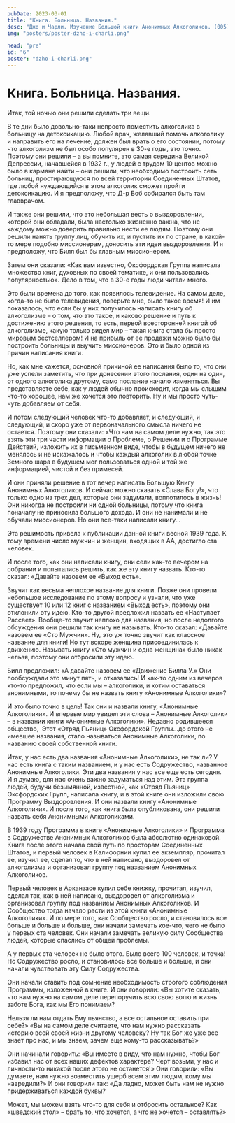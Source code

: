```yaml
---
pubDate: 2023-03-01
title: "Книга. Больница. Названия."
desc: "Джо и Чарли. Изучение Большой книги Анонимных Алкоголиков. (005) "
img: "posters/poster-dzho-i-charli.png"

head: "pre"
id: "6"
poster: "dzho-i-charli.png"
---
```


# Книга. Больница. Названия.

Итак, той ночью они решили сделать три вещи.

В те дни было довольно-таки непросто поместить алкоголика в больницу на детоксикацию. Любой врач, желавший помочь алкоголику и направить его на лечение, должен был врать о его состоянии, потому что алкоголизм не был особо популярен в 30-е годы, это точно. Поэтому они решили – а вы помните, это самая середина Великой Депрессии, начавшейся в 1932 г., у людей с трудом 10 центов можно было в кармане найти – они решили, что необходимо построить сеть больниц, простирающуюся по всей территории Соединенных Штатов, где любой нуждающийся в этом алкоголик сможет пройти детоксикацию. И я предположу, что Д-р Боб собирался быть там главврачом.

И также они решили, что это небольшая весть о выздоровлении, которой они обладали, была настолько жизненно важна, что не каждому можно доверить правильно нести ее людям. Поэтому они решили нанять группу лиц, обучить их, и пустить их по стране, в какой-то мере подобно миссионерам, доносить эти идеи выздоровления. И я предположу, что Билл был бы главным миссионером.

Затем они сказали: «Как вам известно, Оксфордская Группа написала множество книг, духовных по своей тематике, и они пользовались популярностью». Дело в том, что в 30-е годы люди читали много.

Это были времена до того, как появилось телевидение. На самом деле, когда-то не было телевидения, поверьте мне, было такое время! И им показалось, что если бы у них получилось написать книгу об алкоголизме – о том, что это такое, и каково решение и путь к достижению этого решения, то есть, первой всесторонней книгой об алкоголизме, какую только видел мир – такая книга стала бы просто мировым бестселлером! И на прибыль от ее продажи можно было бы построить больницы и выучить миссионеров. Это и было одной из причин написания книги.

Но, как мне кажется, основной причиной ее написания было то, что они уже успели заметить, что при донесении этого послания, один на один, от одного алкоголика другому, само послание начало изменяться. Вы представляете себе, как у людей обычно происходит, когда мы слышим что-то хорошее, нам же хочется это повторить. Ну и мы просто чуть-чуть добавляем от себя.

И потом следующий человек что-то добавляет, и следующий, и следующий, и скоро уже от первоначального смысла ничего не остается. Поэтому они сказали: «Что нам на самом деле нужно, так это взять эти три части информации о Проблеме, о Решении и о Программе Действий, изложить их в письменном виде, чтобы в будущем ничего не менялось и не искажалось и чтобы каждый алкоголик в любой точке Земного шара в будущем мог пользоваться одной и той же информацией, чистой и без примесей.

И они приняли решение в тот вечер написать Большую Книгу Анонимных Алкоголиков. И сейчас можно сказать «Слава Богу!», что только одно из трех дел, которые они задумали, воплотилось в жизнь! Они никогда не построили ни одной больницы, потому что книга поначалу не приносила большого дохода. И они не нанимали и не обучали миссионеров. Но они все-таки написали книгу…

Эта решимость привела к публикации данной книги весной 1939 года. К тому времени число мужчин и женщин, входящих в АА, достигло ста человек.

И после того, как они написали книгу, они сели как-то вечером на собрании и попытались решить, как же эту книгу назвать. Кто-то сказал: «Давайте назовем ее «Выход есть».

Звучит как весьма неплохое название для книги. Позже они провели небольшое исследование по этому вопросу и узнали, что уже существует 10 или 12 книг с названием «Выход есть», поэтому они отклонили эту идею. Кто-то другой предложил назвать ее «Наступает Рассвет». Вообще-то звучит неплохо для названия, но после недолгого обсуждения они решили так книгу не называть. Кто-то сказал: «Давайте назовем ее «Сто Мужчин». Ну, это уж точно звучит как классное название для книги! Но тут вскоре женщина присоединилась к движению. Называть книгу «Сто мужчин и одна женщина» было никак нельзя, поэтому они отбросили эту идею.

Билл предложил: «А давайте назовем ее «Движение Билла У.» Они пообсуждали это минут пять, и отказались! И как-то одним из вечеров кто-то предложил, что если мы – алкоголики, и хотим оставаться анонимными, то почему бы не назвать книгу «Анонимные Алкоголики»?

И это было точно в цель! Так они и назвали книгу, «Анонимные Алкоголики». И впервые мир увидел эти слова – Анонимные Алкоголики – в названии книги «Анонимные Алкоголики».
Недавно родившееся общество,  Этот «Отряд Пьяниц» Оксфордской Группы…до этого не имевшее названия, стало называться Анонимные Алкоголики, по названию своей собственной книги.

Итак, у нас есть два названия «Анонимные Алкоголики», не так ли? У нас есть книга с таким названием, и у нас есть Содружество, названное Анонимные Алкоголики. Эти два названия у нас все еще есть сегодня.
И я думаю, для нас очень важно задуматься над этим. Эта группа людей, будучи безымянной, известной, как «Отряд Пьяниц» Оксфордских Групп, написала книгу, и в этой книге они изложили свою Программу Выздоровления. И они назвали книгу «Анонимные Алкоголики». И после того, как книга была опубликована, они решили назвать себя Анонимными Алкоголиками.

В 1939 году Программа в книге «Анонимные Алкоголики» и Программа в Содружестве Анонимных Алкоголиков была абсолютно одинаковой. Книга после этого начала свой путь по просторам Соединенных Штатов, и первый человек в Калифорнии купил ее экземпляр, прочитал ее, изучил ее, сделал то, что в ней написано, выздоровел от алкоголизма и организовал группу под названием Анонимных Алкоголиков.

Первый человек в Арканзасе купил себе книжку, прочитал, изучил, сделал так, как в ней написано, выздоровел от алкоголизма и организовал группу под названием Анонимных Алкоголиков. И Сообщество тогда начало расти из этой книги «Анонимные Алкоголики».
И по мере того, как Сообщество росло, и становилось все больше и больше и больше, они начали замечать кое-что, чего не было у первых ста человек. Они начали замечать великую силу Сообщества людей, которые спаслись от общей проблемы.

А у первых ста человек не было этого. Было всего 100 человек, и точка! Но Содружество росло, и становилось все больше и больше, и они начали чувствовать эту Силу Содружества.

Они начали ставить под сомнение необходимость строгого соблюдения Программы, изложенной в книге. И они говорили: «Вы хотите сказать, что нам нужно на самом деле перепоручить всю свою волю и жизнь заботе Бога, как мы Его понимаем?

Нельзя ли нам отдать Ему пьянство, а все остальное оставить при себе?» «Вы на самом деле считаете, что нам нужно рассказать историю всей своей жизни другому человеку? Ну так Бог же уже все знает про нас, и мы знаем, зачем еще кому-то рассказывать?»

Они начинали говорить: «Вы имеете в виду, что нам нужно, чтобы Бог избавил нас от всех наших дефектов характера? Черт возьми, у нас и личности-то никакой после этого не останется!» Они говорили: «Вы думаете, нам нужно возместить ущерб всем этим людям, кому мы навредили?» И они говорили так: «Да ладно, может быть нам не нужно придерживаться каждой буквы?

Может, мы можем взять что-то для себя и отбросить остальное? Как «шведский стол» – брать то, что хочется, а что не хочется – оставлять?»
